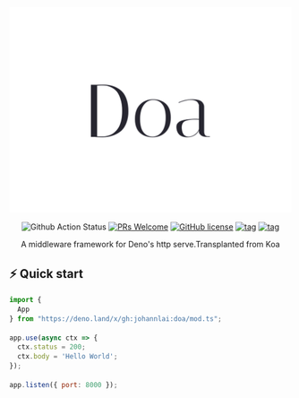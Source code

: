 <div align="center">

<img src="/docs/logo.png" alt="Doa middleware framework for deno"/>

![Github Action Status](https://github.com/JohannLai/doa/workflows/build/badge.svg)
[![PRs Welcome](https://img.shields.io/badge/PRs-welcome-brightgreen.svg?style=flat-square)](http://makeapullrequest.com)
[![GitHub license](https://img.shields.io/github/license/JohannLai/doa)](https://github.com/JohannLai/doa/blob/master/LICENSE)
[![tag](https://img.shields.io/badge/deno->=1.0.5-green.svg)](https://github.com/denoland/deno)
[![tag](https://img.shields.io/badge/std-0.54.0-green.svg)](https://github.com/denoland/deno)

A middleware framework for Deno's http serve.Transplanted from Koa

</div>



## ⚡️ Quick start


```js
import {
  App
} from "https://deno.land/x/gh:johannlai:doa/mod.ts";

app.use(async ctx => {
  ctx.status = 200;
  ctx.body = 'Hello World';
});

app.listen({ port: 8000 });
```